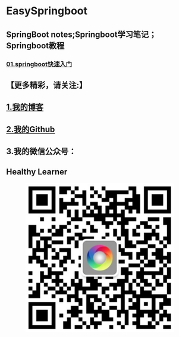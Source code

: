 # EasySpringboot

## SpringBoot notes;Springboot学习笔记；Springboot教程



### [01.springboot快速入门](./1.springboot笔记/01.springboot快速入门.md)  





## 【更多精彩，请关注:】 
## [1.我的博客](https://me.csdn.net/gunhunti4524)    
## [2.我的Github](https://github.com/eastlong/)     
## 3.我的微信公众号：
## **Healthy Learner**
<div align="center"><a><img width="400" heigth="400" src="./1.springboot笔记/imgs/0.PNG"></a></div>
